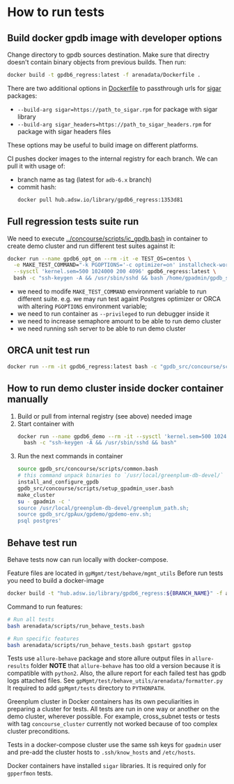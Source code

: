 # How to run tests

## Build docker gpdb image with developer options

Change directory to gpdb sources destination. Make sure that directry doesn't contain binary objects from previous builds. Then run:

```bash 
docker build -t gpdb6_regress:latest -f arenadata/Dockerfile .
```

There are two additional options in [Dockerfile](./Dockerfile) to passthrough urls for [sigar](https://github.com/hyperic/sigar) packages:

* `--build-arg sigar=https://path_to_sigar.rpm` for package with sigar library
* `--build-arg sigar_headers=https://path_to_sigar_headers.rpm` for package with sigar headers files

These options may be useful to build image on different platforms.

CI pushes docker images to the internal registry for each branch. We can pull it with usage of:

* branch name as tag (latest for `adb-6.x` branch)
* commit hash:
  ```bash
  docker pull hub.adsw.io/library/gpdb6_regress:1353d81 
  ```

## Full regression tests suite run

We need to execute [../concourse/scripts/ic_gpdb.bash](../concourse/scripts/ic_gpdb.bash) in container to create demo cluster and run different test suites against it:

```bash
docker run --name gpdb6_opt_on --rm -it -e TEST_OS=centos \
  -e MAKE_TEST_COMMAND="-k PGOPTIONS='-c optimizer=on' installcheck-world" \
  --sysctl 'kernel.sem=500 1024000 200 4096' gpdb6_regress:latest \
  bash -c "ssh-keygen -A && /usr/sbin/sshd && bash /home/gpadmin/gpdb_src/concourse/scripts/ic_gpdb.bash"
```

* we need to modife `MAKE_TEST_COMMAND` environment variable to run different suite. e.g. we may run test againt Postgres optimizer or ORCA with altering `PGOPTIONS` environment variable;
* we need to run container as `--privileged` to run debugger inside it
* we need to increase semaphore amount to be able to run demo cluster
* we need running ssh server to be able to run demo cluster

## ORCA unit test run

```bash
docker run --rm -it gpdb6_regress:latest bash -c "gpdb_src/concourse/scripts/unit_tests_gporca.bash"
```

## How to run demo cluster inside docker container manually

1. Build or pull from internal registry (see above) needed image
1. Start container with
   ```bash
   docker run --name gpdb6_demo --rm -it --sysctl 'kernel.sem=500 1024000 200 4096' gpdb6_regress:latest \
     bash -c "ssh-keygen -A && /usr/sbin/sshd && bash"
   ```
1. Run the next commands in container
   ```bash
   source gpdb_src/concourse/scripts/common.bash
   # this command unpack binaries to `/usr/local/greenplum-db-devel/`
   install_and_configure_gpdb
   gpdb_src/concourse/scripts/setup_gpadmin_user.bash
   make_cluster
   su - gpadmin -c '
   source /usr/local/greenplum-db-devel/greenplum_path.sh;
   source gpdb_src/gpAux/gpdemo/gpdemo-env.sh; 
   psql postgres'
   ```

## Behave test run

Behave tests now can run locally with docker-compose.

Feature files are located in `gpMgmt/test/behave/mgmt_utils`
Before run tests you need to build a docker-image
```bash
docker build -t "hub.adsw.io/library/gpdb6_regress:${BRANCH_NAME}" -f arenadata/Dockerfile .
```

Command to run features:
```bash
# Run all tests
bash arenadata/scripts/run_behave_tests.bash

# Run specific features
bash arenadata/scripts/run_behave_tests.bash gpstart gpstop
```


Tests use `allure-behave` package and store allure output files in `allure-results` folder
**NOTE** that `allure-behave` has too old a version because it is compatible with `python2`.
Also, the allure report for each failed test has gpdb logs attached files. See `gpMgmt/test/behave_utils/arenadata/formatter.py`
It required to add `gpMgmt/tests` directory to `PYTHONPATH`. 

Greenplum cluster in Docker containers has its own peculiarities in preparing a cluster for tests.
All tests are run in one way or another on the demo cluster, wherever possible. 
For example, cross_subnet tests or tests with tag `concourse_cluster` currently not worked because of too complex cluster preconditions.

Tests in a docker-compose cluster use the same ssh keys for `gpadmin` user and pre-add the cluster hosts to `.ssh/know_hosts` and `/etc/hosts`.

Docker containers have installed `sigar` libraries. It is required only for `gpperfmon` tests.
